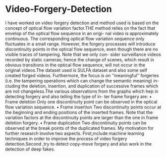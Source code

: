 # Video-Forgery-Detection
I have worked on video forgery detection and method used is based on the concept of optical flow variation factor.THE method relies on the fact that envelop of the optical flow sequence in an origi- nal video is approximately continuous. The corresponding optical flow variation sequence only fluctuates in a small range. However, the forgery processes will introduce discontinuity points in the optical flow sequence, even though there are no visible traces of tampering. Note that we only con- sider surveillance videos recorded by static cameras; hence the change of scenes, which result in obvious transitions in the optical flow sequence, will not occur in the original videos.The dataset used is SULFA dataset and also some self created forged videos. Furthermore, the focus is on ‘‘meaningful’’ forgeries (i.e. the tampering operations which can change the semantic meaning) in- cluding the deletion, insertion, and duplication of successive frames which are not changeless.The various observations from the graphs which hep in detecting forgery and also telling the type of in- ter frame forgery are: • Frame deletion Only one discontinuity point can be observed in the optical flow variation sequence. • Frame insertion Two discontinuity points occur at the beginning and ending positions of the inserted frames. Note that the variation factors at the discontinuity points are larger than the one in frame deletion forgery. • Frame duplication Two discontinuity points can be observed at the break points of the duplicated frames. My motivation for further research involve two aspects. First,include machine learning techniques in order to improve the process of video forgery detection.Second ,try to detect copy-move forgery and also work in the detection of deep fakes.
